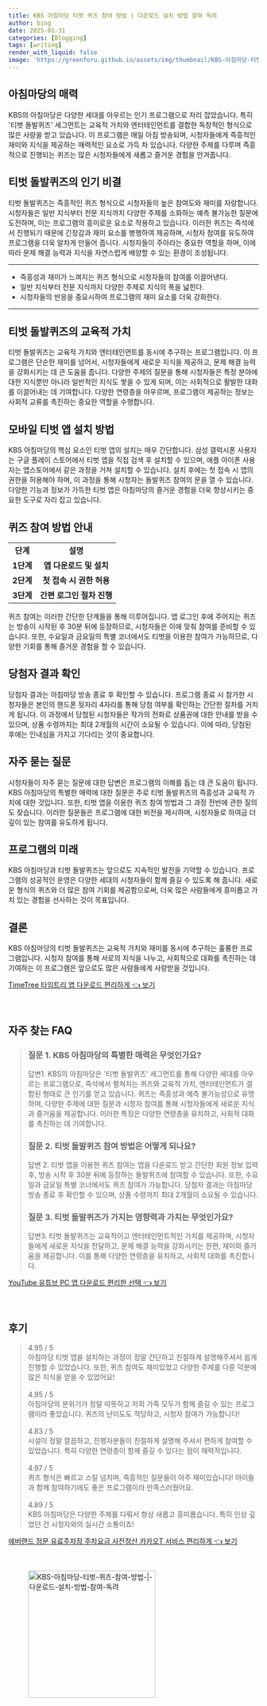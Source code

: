 ```yaml
---
title: KBS 아침마당 티벗 퀴즈 참여 방법 | 다운로드 설치 방법 참여 독려
author: bing
date: 2025-01-31
categories: [Blogging]
tags: [writing]
render_with_liquid: false
image: 'https://greenforu.github.io/assets/img/thumbnail/KBS-아침마당-티벗-퀴즈-참여-방법-|-다운로드-설치-방법-참여-독려.webp'
---
```



<h2 id='아침마당의 매력'>아침마당의 매력</h2>

<p>KBS의 아침마당은 다양한 세대를 아우르는 인기 프로그램으로 자리 잡았습니다. 특히 '티벗 돌발퀴즈' 세그먼트는 교육적 가치와 엔터테인먼트를 결합한 독창적인 형식으로 많은 사랑을 받고 있습니다. 이 프로그램은 매일 아침 방송되며, 시청자들에게 즉흥적인 재미와 지식을 제공하는 매력적인 요소로 가득 차 있습니다. 다양한 주제를 다루며 즉흥적으로 진행되는 퀴즈는 많은 시청자들에게 새롭고 즐거운 경험을 안겨줍니다.</p>

<h2 id='티벗 돌발퀴즈의 인기 비결'>티벗 돌발퀴즈의 인기 비결</h2>

<p>티벗 돌발퀴즈는 즉흥적인 퀴즈 형식으로 시청자들의 높은 참여도와 재미를 자랑합니다. 시청자들은 일반 지식부터 전문 지식까지 다양한 주제를 소화하는 예측 불가능한 질문에 도전하며, 이는 프로그램의 흥미로운 요소로 작용하고 있습니다. 이러한 퀴즈는 즉석에서 진행되기 때문에 긴장감과 재미 요소를 병행하여 제공하며, 시청자 참여를 유도하여 프로그램을 더욱 알차게 만들어 줍니다. 시청자들이 주아라는 중요한 역할을 하며, 이에 따라 문제 해결 능력과 지식을 자연스럽게 배양할 수 있는 환경이 조성됩니다.</p>

<hr />

<ul>
    <li>즉흥성과 재미가 느껴지는 퀴즈 형식으로 시청자들의 참여를 이끌어낸다.</li>
    <li>일반 지식부터 전문 지식까지 다양한 주제로 지식의 폭을 넓힌다.</li>
    <li>시청자들의 반응을 중요시하여 프로그램의 재미 요소를 더욱 강화한다.</li>
</ul>

<hr />

<h2 id='티벗 돌발퀴즈의 교육적 가치'>티벗 돌발퀴즈의 교육적 가치</h2>

<p>티벗 돌발퀴즈는 교육적 가치와 엔터테인먼트를 동시에 추구하는 프로그램입니다. 이 프로그램은 단순한 재미를 넘어서, 시청자들에게 새로운 지식을 제공하고, 문제 해결 능력을 강화시키는 데 큰 도움을 줍니다. 다양한 주제의 질문을 통해 시청자들은 특정 분야에 대한 지식뿐만 아니라 일반적인 지식도 쌓을 수 있게 되며, 이는 사회적으로 활발한 대화를 이끌어내는 데 기여합니다. 다양한 연령층을 아우르며, 프로그램이 제공하는 정보는 사회적 교류를 촉진하는 중요한 역할을 수행합니다.</p>

<h2 id='모바일 티벗 앱 설치 방법'>모바일 티벗 앱 설치 방법</h2>

<p>KBS 아침마당의 핵심 요소인 티벗 앱의 설치는 매우 간단합니다. 삼성 갤럭시폰 사용자는 구글 플레이 스토어에서 티벗 앱을 직접 검색 후 설치할 수 있으며, 애플 아이폰 사용자는 앱스토어에서 같은 과정을 거쳐 설치할 수 있습니다. 설치 후에는 첫 접속 시 앱의 권한을 허용해야 하며, 이 과정을 통해 시청자는 돌발퀴즈 참여의 문을 열 수 있습니다. 다양한 기능과 정보가 가득한 티벗 앱은 아침마당의 즐거운 경험을 더욱 향상시키는 중요한 도구로 자리 잡고 있습니다.</p>

<h2 id='퀴즈 참여 방법 안내'>퀴즈 참여 방법 안내</h2>

<table>
    <tr>
        <td style="text-align: center; height: 17px;"><b>단계</b></td>
        <td style="text-align: center; height: 17px;"><b>설명</b></td>
    </tr>
    <tr>
        <td style="text-align: center; height: 17px;"><b>1단계</b></td>
        <td style="text-align: center; height: 17px;"><b>앱 다운로드 및 설치</b></td>
    </tr>
    <tr>
        <td style="text-align: center; height: 17px;"><b>2단계</b></td>
        <td style="text-align: center; height: 17px;"><b>첫 접속 시 권한 허용</b></td>
    </tr>
    <tr>
        <td style="text-align: center; height: 17px;"><b>3단계</b></td>
        <td style="text-align: center; height: 17px;"><b>간편 로그인 절차 진행</b></td>
    </tr>
</table>

<p>퀴즈 참여는 이러한 간단한 단계들을 통해 이루어집니다. 앱 로그인 후에 주어지는 퀴즈는 방송이 시작된 후 30분 뒤에 등장하므로, 시청자들은 이에 맞춰 참여를 준비할 수 있습니다. 또한, 수요일과 금요일의 특별 코너에서도 티벗을 이용한 참여가 가능하므로, 다양한 기회를 통해 즐거운 경험을 할 수 있습니다.</p>

<h2 id='당첨자 결과 확인'>당첨자 결과 확인</h2>

<p>당첨자 결과는 아침마당 방송 종료 후 확인할 수 있습니다. 프로그램 종료 시 참가한 시청자들은 본인의 핸드폰 뒷자리 4자리를 통해 당첨 여부를 확인하는 간단한 절차를 거치게 됩니다. 이 과정에서 당첨된 시청자들은 작가의 전화로 상품권에 대한 안내를 받을 수 있으며, 상품 수령까지는 최대 2개월의 시간이 소요될 수 있습니다. 이에 따라, 당첨된 후에는 인내심을 가지고 기다리는 것이 중요합니다.</p>

<h2 id='자주 묻는 질문'>자주 묻는 질문</h2>

<p>시청자들이 자주 묻는 질문에 대한 답변은 프로그램의 이해를 돕는 데 큰 도움이 됩니다. KBS 아침마당의 특별한 매력에 대한 질문은 주로 티벗 돌발퀴즈의 즉흥성과 교육적 가치에 대한 것입니다. 또한, 티벗 앱을 이용한 퀴즈 참여 방법과 그 과정 전반에 관한 질의도 잦습니다. 이러한 질문들은 프로그램에 대한 비전을 제시하며, 시청자들로 하여금 더 깊이 있는 참여를 유도하게 됩니다.</p>

<h2 id='프로그램의 미래'>프로그램의 미래</h2>

<p>KBS 아침마당과 티벗 돌발퀴즈는 앞으로도 지속적인 발전을 기약할 수 있습니다. 프로그램의 성공적인 운영은 다양한 세대의 시청자들이 함께 즐길 수 있도록 해 줍니다. 새로운 형식의 퀴즈와 더 많은 참여 기회를 제공함으로써, 더욱 많은 사람들에게 흥미롭고 가치 있는 경험을 선사하는 것이 목표입니다.</p>

<h2 id='결론'>결론</h2>

<p>KBS 아침마당의 티벗 돌발퀴즈는 교육적 가치와 재미를 동시에 추구하는 훌륭한 프로그램입니다. 시청자 참여를 통해 서로의 지식을 나누고, 사회적으로 대화를 촉진하는 데 기여하는 이 프로그램은 앞으로도 많은 사람들에게 사랑받을 것입니다.</p>


<p><a class="click-button" title="TimeTree 타임트리 앱 다운로드 편리하게" href="https://greenforu.github.io/posts/TimeTree-%ED%83%80%EC%9E%84%ED%8A%B8%EB%A6%AC-%EC%95%B1-%EB%8B%A4%EC%9A%B4%EB%A1%9C%EB%93%9C-%ED%8E%B8%EB%A6%AC%ED%95%98%EA%B2%8C/" rel="dofollow">TimeTree 타임트리 앱 다운로드 편리하게 👈 보기</a></p><br>
<h2 id='자주_찾는_FAQ'>자주 찾는 FAQ</h2>
<div itemscope="" itemtype="https://schema.org/FAQPage"> 
<blockquote> 
<div itemscope="" itemprop="mainEntity" itemtype="https://schema.org/Question"> 
<h3 itemprop="name">질문 1. KBS 아침마당의 특별한 매력은 무엇인가요?</h3> 
<div itemscope="" itemprop="acceptedAnswer" itemtype="https://schema.org/Answer"> 
<span itemprop="text"> 
<p>답변1. KBS의 아침마당은 '티벗 돌발퀴즈' 세그먼트를 통해 다양한 세대를 아우르는 프로그램으로, 즉석에서 펼쳐지는 퀴즈와 교육적 가치, 엔터테인먼트가 결합된 형태로 큰 인기를 얻고 있습니다. 퀴즈는 즉흥성과 예측 불가능성으로 유명하며, 다양한 주제에 대한 질문과 시청자 참여를 통해 시청자들에게 새로운 지식과 즐거움을 제공합니다. 이러한 특징은 다양한 연령층을 유치하고, 사회적 대화를 촉진하는 데 기여합니다.</p> 
</span> 
</div> 
</div> 
<div itemscope="" itemprop="mainEntity" itemtype="https://schema.org/Question"> 
<h3 itemprop="name">질문 2. 티벗 돌발퀴즈 참여 방법은 어떻게 되나요?</h3> 
<div itemscope="" itemprop="acceptedAnswer" itemtype="https://schema.org/Answer"> 
<span itemprop="text"> 
<p>답변 2. 티벗 앱을 이용한 퀴즈 참여는 앱을 다운로드 받고 간단한 회원 정보 입력 후, 방송 시작 후 30분 뒤에 등장하는 돌발퀴즈에 참여할 수 있습니다. 또한, 수요일과 금요일 특별 코너에서도 퀴즈 참여가 가능합니다. 당첨자 결과는 아침마당 방송 종료 후 확인할 수 있으며, 상품 수령까지 최대 2개월이 소요될 수 있습니다.</p> 
</span> 
</div> 
</div> 
<div itemscope="" itemprop="mainEntity" itemtype="https://schema.org/Question"> 
<h3 itemprop="name">질문 3. 티벗 돌발퀴즈가 가지는 영향력과 가치는 무엇인가요?</h3> 
<div itemscope="" itemprop="acceptedAnswer" itemtype="https://schema.org/Answer"> 
<span itemprop="text"> 
<p>답변3. 티벗 돌발퀴즈는 교육적이고 엔터테인먼트적인 가치를 제공하며, 시청자들에게 새로운 지식을 전달하고, 문제 해결 능력을 강화시키는 한편, 재미와 즐거움을 제공합니다. 이를 통해 다양한 연령층을 유치하고, 사회적 대화를 촉진합니다.</p> 
</span> 
</div> 
</div> 
</blockquote> 
</div>
<p><a class="click-button" title="YouTube 유튜브 PC 앱 다운로드 편리한 선택" href="https://greenforu.github.io/posts/YouTube-%EC%9C%A0%ED%8A%9C%EB%B8%8C-PC-%EC%95%B1-%EB%8B%A4%EC%9A%B4%EB%A1%9C%EB%93%9C-%ED%8E%B8%EB%A6%AC%ED%95%9C-%EC%84%A0%ED%83%9D/" rel="dofollow">YouTube 유튜브 PC 앱 다운로드 편리한 선택 👈 보기</a></p><br>
<h2 id='후기'>후기</h2>
<div itemscope itemtype="https://schema.org/Product">
  <blockquote>
  <div itemprop="review" itemscope itemtype="https://schema.org/Review">
      <div itemprop="reviewRating" itemscope itemtype="https://schema.org/Rating"> <span itemprop="ratingValue">4.95</span> / <span itemprop="bestRating">5</span> </div>
      <span itemprop="reviewBody">아침마당 티벗 앱을 설치하는 과정이 정말 간단하고 친절하게 설명해주셔서 쉽게 진행할 수 있었습니다. 또한, 퀴즈 참여도 재미있었고 다양한 주제를 다룬 덕분에 많은 지식을 얻을 수 있었어요!</span>
  </div>
  <br>
  <div itemprop="review" itemscope itemtype="https://schema.org/Review">
      <div itemprop="reviewRating" itemscope itemtype="https://schema.org/Rating"> <span itemprop="ratingValue">4.95</span> / <span itemprop="bestRating">5</span> </div>
      <span itemprop="reviewBody">아침마당의 분위기가 정말 따뜻하고 저희 가족 모두가 함께 즐길 수 있는 프로그램이라 좋았습니다. 퀴즈의 난이도도 적당하고, 시청자 참여가 가능합니다!</span>
  </div>
  <br>
  <div itemprop="review" itemscope itemtype="https://schema.org/Review">
      <div itemprop="reviewRating" itemscope itemtype="https://schema.org/Rating"> <span itemprop="ratingValue">4.83</span> / <span itemprop="bestRating">5</span> </div>
      <span itemprop="reviewBody">시설이 정말 깔끔하고, 진행자분들이 친절하게 설명해 주셔서 편하게 참여할 수 있었습니다. 특히 다양한 연령층이 함께 즐길 수 있다는 점이 매력적입니다.</span>
  </div>
  <br>
  <div itemprop="review" itemscope itemtype="https://schema.org/Review">
      <div itemprop="reviewRating" itemscope itemtype="https://schema.org/Rating"> <span itemprop="ratingValue">4.97</span> / <span itemprop="bestRating">5</span> </div>
      <span itemprop="reviewBody">퀴즈 형식은 빠르고 스릴 넘치며, 즉흥적인 질문들이 아주 재미있습니다! 아이들과 함께 참여하기에도 좋은 프로그램이라 만족스러웠어요.</span>
  </div>
  <br>
  <div itemprop="review" itemscope itemtype="https://schema.org/Review">
      <div itemprop="reviewRating" itemscope itemtype="https://schema.org/Rating"> <span itemprop="ratingValue">4.89</span> / <span itemprop="bestRating">5</span> </div>
      <span itemprop="reviewBody">KBS 아침마당은 다양한 주제를 다뤄서 항상 새롭고 흥미롭습니다. 특히 인상 깊었던 건 시청자와의 실시간 소통이죠!</span>
  </div>
</blockquote>
</div>
<p><a class="click-button" title="에버랜드 정문 유료주차장 주차요금 사전정산 카카오T 서비스 편리하게" href="https://greenforu.github.io/posts/%EC%97%90%EB%B2%84%EB%9E%9C%EB%93%9C-%EC%A0%95%EB%AC%B8-%EC%9C%A0%EB%A3%8C%EC%A3%BC%EC%B0%A8%EC%9E%A5-%EC%A3%BC%EC%B0%A8%EC%9A%94%EA%B8%88-%EC%82%AC%EC%A0%84%EC%A0%95%EC%82%B0-%EC%B9%B4%EC%B9%B4%EC%98%A4T-%EC%84%9C%EB%B9%84%EC%8A%A4-%ED%8E%B8%EB%A6%AC%ED%95%98%EA%B2%8C/" rel="dofollow">에버랜드 정문 유료주차장 주차요금 사전정산 카카오T 서비스 편리하게 👈 보기</a></p><br>
<figure class="image"><img src="https://greenforu.github.io/assets/img/thumbnail/KBS-아침마당-티벗-퀴즈-참여-방법-|-다운로드-설치-방법-참여-독려.webp" alt="KBS-아침마당-티벗-퀴즈-참여-방법-|-다운로드-설치-방법-참여-독려" width="256" height="256"></figure>